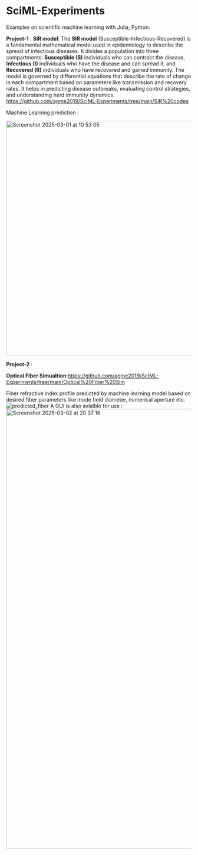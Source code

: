 # SciML-Experiments
Examples on scientific machine learning with Julia, Python.

**Project-1** : 
**SIR model**: 
The **SIR model** (Susceptible-Infectious-Recovered) is a fundamental mathematical model used in epidemiology to describe the spread of infectious diseases. It divides a population into three compartments: **Susceptible (S)** individuals who can contract the disease, **Infectious (I)** individuals who have the disease and can spread it, and **Recovered (R)** individuals who have recovered and gained immunity. The model is governed by differential equations that describe the rate of change in each compartment based on parameters like transmission and recovery rates. It helps in predicting disease outbreaks, evaluating control strategies, and understanding herd immunity dynamics.
https://github.com/agme2019/SciML-Experiments/tree/main/SIR%20codes

Machine Learning prediction :


<img width="639" alt="Screenshot 2025-03-01 at 10 53 05" src="https://github.com/user-attachments/assets/6dd585f5-8e62-4cd0-b9a3-af3a8b303900" />

**Project-2** : 

**Optical Fiber Simualtion**:https://github.com/agme2019/SciML-Experiments/tree/main/Optical%20Fiber%20Sim

Fiber refractive index profile predicted by machine learning model based on desired fiber parameters like mode field diameter, numerical aperture etc.
![predicted_fiber](https://github.com/user-attachments/assets/a7236174-a55a-4247-9c8d-84f71ebbd2e0)
A GUI is also avialble for use :
<img width="1195" alt="Screenshot 2025-03-02 at 20 37 16" src="https://github.com/user-attachments/assets/7f6450fb-d7b4-436b-933c-450a2fea5268" />


